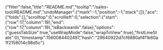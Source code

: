 {"filter":false,"title":"README.md","tooltip":"/sales-tool/README.md","undoManager":{"mark":-1,"position":-1,"stack":[]},"ace":{"folds":[],"scrolltop":0,"scrollleft":0,"selection":{"start":{"row":17,"column":19},"end":{"row":17,"column":19},"isBackwards":false},"options":{"guessTabSize":true,"useWrapMode":false,"wrapToView":true},"firstLineState":0},"timestamp":1560084402497,"hash":"29640922d7cf6880af4f1b60a1f2158014c98d5c"}